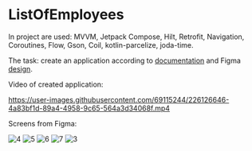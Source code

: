 # ListOfEmployees

In project are used: MVVM, Jetpack Compose, Hilt, Retrofit, Navigation, Coroutines, Flow, Gson, Сoil, kotlin-parcelize, joda-time.

The task: create an application according to [documentation](https://github.com/appKODE/trainee-test-android) and Figma [design](https://www.figma.com/file/GRRKONipVClULsfdCAuVs1/KODE-Trainee-Dev-%D0%9E%D1%81%D0%B5%D0%BD%D1%8C'21?node-id=11-14413&t=VYGuBiuShr91QbkL-0).

Video of created application:

https://user-images.githubusercontent.com/69115244/226126646-4a83bf1d-89a4-4958-9c65-564a3d34068f.mp4

Screens from Figma:

![4](https://user-images.githubusercontent.com/69115244/226126696-0275a04f-66c6-4d6e-883a-227de6f951a9.png)
![5](https://user-images.githubusercontent.com/69115244/226126700-2f37d6dd-8dea-46e7-bcf7-ef1889e2a17e.png)
![6](https://user-images.githubusercontent.com/69115244/226126701-6eb5469a-b997-40e2-8f8c-e7aecd168058.png)
![7](https://user-images.githubusercontent.com/69115244/226126702-2aa6672f-d0ce-4d9a-a4b9-54fe474787a4.png)
![3](https://user-images.githubusercontent.com/69115244/226126688-c1a73013-d3bf-445c-aa07-594959bb9d42.png)
